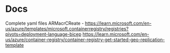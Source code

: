 # Docs
Complete yaml files
ARMacrCReate - https://learn.microsoft.com/en-us/azure/templates/microsoft.containerregistry/registries?pivots=deployment-language-bicep
https://learn.microsoft.com/en-us/azure/container-registry/container-registry-get-started-geo-replication-template
